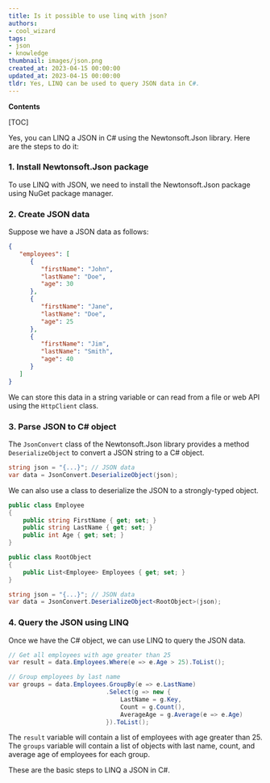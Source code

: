 ```yaml
---
title: Is it possible to use linq with json?
authors:
- cool_wizard
tags:
- json
- knowledge
thumbnail: images/json.png
created_at: 2023-04-15 00:00:00
updated_at: 2023-04-15 00:00:00
tldr: Yes, LINQ can be used to query JSON data in C#.
---
```


**Contents**

[TOC]

Yes, you can LINQ a JSON in C# using the Newtonsoft.Json library. Here are the steps to do it:

### 1. Install Newtonsoft.Json package

To use LINQ with JSON, we need to install the Newtonsoft.Json package using NuGet package manager.

### 2. Create JSON data

Suppose we have a JSON data as follows:

```json
{
   "employees": [
      {
         "firstName": "John",
         "lastName": "Doe",
         "age": 30
      },
      {
         "firstName": "Jane",
         "lastName": "Doe",
         "age": 25
      },
      {
         "firstName": "Jim",
         "lastName": "Smith",
         "age": 40
      }
   ]
}
```

We can store this data in a string variable or can read from a file or web API using the `HttpClient` class.

### 3. Parse JSON to C# object

The `JsonConvert` class of the Newtonsoft.Json library provides a method `DeserializeObject` to convert a JSON string to a C# object.

```csharp
string json = "{...}"; // JSON data
var data = JsonConvert.DeserializeObject(json);
```

We can also use a class to deserialize the JSON to a strongly-typed object.

```csharp
public class Employee
{
    public string FirstName { get; set; }
    public string LastName { get; set; }
    public int Age { get; set; }
}

public class RootObject
{
    public List<Employee> Employees { get; set; }
}

string json = "{...}"; // JSON data
var data = JsonConvert.DeserializeObject<RootObject>(json);
```

### 4. Query the JSON using LINQ

Once we have the C# object, we can use LINQ to query the JSON data.

```csharp
// Get all employees with age greater than 25
var result = data.Employees.Where(e => e.Age > 25).ToList();

// Group employees by last name
var groups = data.Employees.GroupBy(e => e.LastName)
                           .Select(g => new {
                               LastName = g.Key,
                               Count = g.Count(),
                               AverageAge = g.Average(e => e.Age)
                           }).ToList();
```

The `result` variable will contain a list of employees with age greater than 25. The `groups` variable will contain a list of objects with last name, count, and average age of employees for each group.

These are the basic steps to LINQ a JSON in C#.

